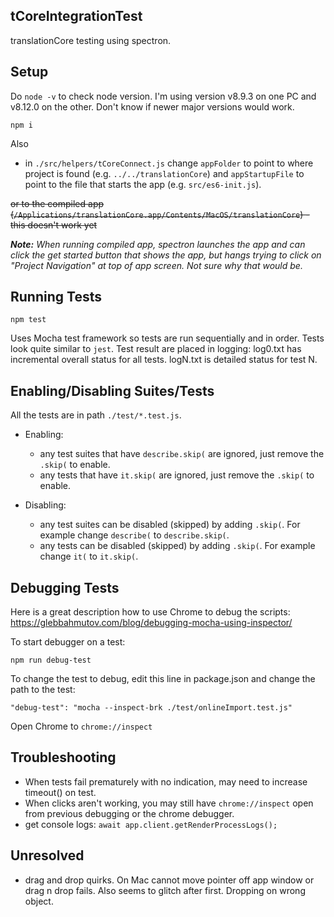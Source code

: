 ## tCoreIntegrationTest
translationCore testing using spectron.

## Setup

Do `node -v` to check node version.  I'm using version v8.9.3 on one PC and v8.12.0 on the other.  Don't know if newer major versions would work.

```
npm i
```

Also 
- in `./src/helpers/tCoreConnect.js` change `appFolder` to point to where project is found (e.g. `../../translationCore`) and `appStartupFile` to point to the file that starts the app (e.g. `src/es6-init.js`). 

~~or to the compiled app (`/Applications/translationCore.app/Contents/MacOS/translationCore`) - this doesn't work yet~~

**_Note:_** *When running compiled app, spectron launches the app and can click the get started button that shows the app, but hangs trying to click on "Project Navigation" at top of app screen.  Not sure why that would be.*


## Running Tests
```
npm test
```

Uses Mocha test framework so tests are run sequentially and in order.  Tests look quite similar to `jest`.
Test result are placed in logging: log0.txt has incremental overall status for all tests.  logN.txt is detailed status for test N.

## Enabling/Disabling Suites/Tests

All the tests are in path `./test/*.test.js`.
- Enabling: 
  - any test suites that have `describe.skip(` are ignored, just remove the `.skip(` to enable.
  - any tests that have `it.skip(` are ignored, just remove the `.skip(` to enable.

- Disabling: 
  - any test suites can be disabled (skipped) by adding `.skip(`.  For example change `describe(` to `describe.skip(`.
  - any tests can be disabled (skipped) by adding `.skip(`.  For example change `it(` to `it.skip(`.
   
## Debugging Tests
Here is a great description how to use Chrome to debug the scripts: https://glebbahmutov.com/blog/debugging-mocha-using-inspector/

To start debugger on a test:
```
npm run debug-test
```

To change the test to debug, edit this line in package.json and change the path to the test:

``` 
"debug-test": "mocha --inspect-brk ./test/onlineImport.test.js"
```

Open Chrome to `chrome://inspect`

## Troubleshooting
- When tests fail prematurely with no indication, may need to increase timeout() on test.
- When clicks aren't working, you may still have `chrome://inspect` open from previous debugging or the chrome debugger.
- get console logs:  `await app.client.getRenderProcessLogs();`

## Unresolved
- drag and drop quirks.  On Mac cannot move pointer off app window or drag n drop fails.  Also seems to glitch after first.  Dropping on wrong object.
